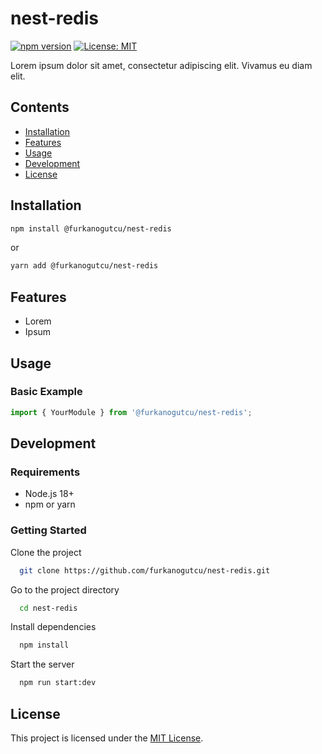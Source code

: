 # nest-redis

[![npm version](https://img.shields.io/npm/v/@furkanogutcu/nest-redis.svg)](https://www.npmjs.com/package/@furkanogutcu/nest-redis)
[![License: MIT](https://img.shields.io/badge/License-MIT-yellow.svg)](https://opensource.org/licenses/MIT)

Lorem ipsum dolor sit amet, consectetur adipiscing elit. Vivamus eu diam elit.

## Contents

- [Installation](#installation)
- [Features](#features)
- [Usage](#usage)
- [Development](#development)
- [License](#license)

## Installation

```bash
npm install @furkanogutcu/nest-redis
```

or

```bash
yarn add @furkanogutcu/nest-redis
```

## Features

- Lorem
- Ipsum

## Usage

### Basic Example

```typescript
import { YourModule } from '@furkanogutcu/nest-redis';
```

## Development

### Requirements

- Node.js 18+
- npm or yarn

### Getting Started

Clone the project

```bash
  git clone https://github.com/furkanogutcu/nest-redis.git
```

Go to the project directory

```bash
  cd nest-redis
```

Install dependencies

```bash
  npm install
```

Start the server

```bash
  npm run start:dev
```

## License

This project is licensed under the [MIT License](LICENSE).
